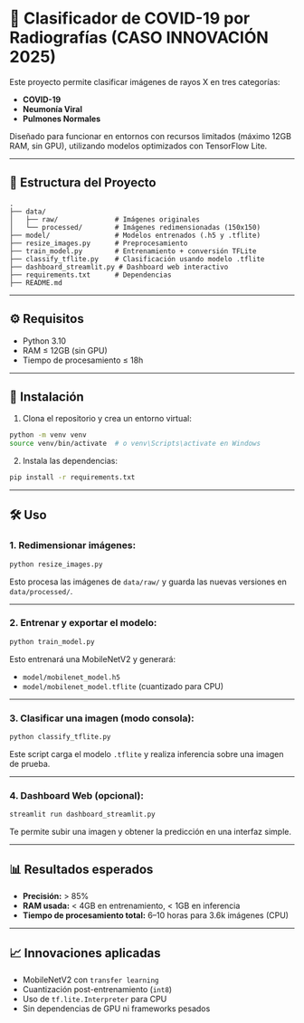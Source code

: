 # 🧠 Clasificador de COVID-19 por Radiografías (CASO INNOVACIÓN 2025)

Este proyecto permite clasificar imágenes de rayos X en tres categorías:
- **COVID-19**
- **Neumonía Viral**
- **Pulmones Normales**

Diseñado para funcionar en entornos con recursos limitados (máximo 12GB RAM, sin GPU), utilizando modelos optimizados con TensorFlow Lite.

---

## 📂 Estructura del Proyecto

```
.
├── data/
│   ├── raw/              # Imágenes originales
│   └── processed/        # Imágenes redimensionadas (150x150)
├── model/                # Modelos entrenados (.h5 y .tflite)
├── resize_images.py      # Preprocesamiento
├── train_model.py        # Entrenamiento + conversión TFLite
├── classify_tflite.py    # Clasificación usando modelo .tflite
├── dashboard_streamlit.py # Dashboard web interactivo
├── requirements.txt      # Dependencias
├── README.md
```

---

## ⚙️ Requisitos

- Python 3.10
- RAM ≤ 12GB (sin GPU)
- Tiempo de procesamiento ≤ 18h

---

## 🚀 Instalación

1. Clona el repositorio y crea un entorno virtual:

```bash
python -m venv venv
source venv/bin/activate  # o venv\Scripts\activate en Windows
```

2. Instala las dependencias:

```bash
pip install -r requirements.txt
```

---

## 🛠️ Uso

### 1. Redimensionar imágenes:

```bash
python resize_images.py
```

Esto procesa las imágenes de `data/raw/` y guarda las nuevas versiones en `data/processed/`.

---

### 2. Entrenar y exportar el modelo:

```bash
python train_model.py
```

Esto entrenará una MobileNetV2 y generará:

- `model/mobilenet_model.h5`
- `model/mobilenet_model.tflite` (cuantizado para CPU)

---

### 3. Clasificar una imagen (modo consola):

```bash
python classify_tflite.py
```

Este script carga el modelo `.tflite` y realiza inferencia sobre una imagen de prueba.

---

### 4. Dashboard Web (opcional):

```bash
streamlit run dashboard_streamlit.py
```

Te permite subir una imagen y obtener la predicción en una interfaz simple.

---

## 📊 Resultados esperados

- **Precisión:** > 85%
- **RAM usada:** < 4GB en entrenamiento, < 1GB en inferencia
- **Tiempo de procesamiento total:** 6–10 horas para 3.6k imágenes (CPU)

---

## 📈 Innovaciones aplicadas

- MobileNetV2 con `transfer learning`
- Cuantización post-entrenamiento (`int8`)
- Uso de `tf.lite.Interpreter` para CPU
- Sin dependencias de GPU ni frameworks pesados